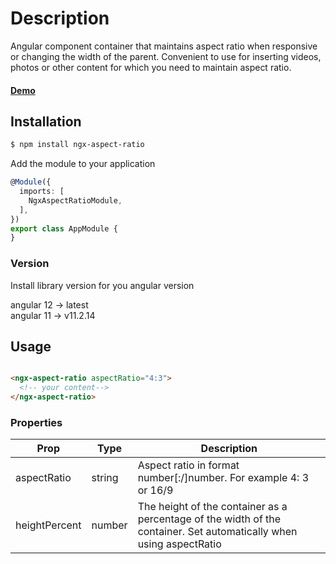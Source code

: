 # Description

Angular component container that maintains aspect ratio when responsive or changing the width of the parent. Convenient
to use for inserting videos, photos or other content for which you need to maintain aspect ratio.

#### [Demo](https://dmitriy-nz.github.io/ngx-aspect-ratio/)

## Installation

```sh
$ npm install ngx-aspect-ratio
```

Add the module to your application

```ts
@Module({
  imports: [
    NgxAspectRatioModule,
  ],
})
export class AppModule {
}
```
### Version
Install  library version for you angular version  

angular 12 -> latest  
angular 11 -> v11.2.14  

## Usage

```html

<ngx-aspect-ratio aspectRatio="4:3">
  <!-- your content-->
</ngx-aspect-ratio>
```

### Properties

| Prop            | Type    | Description                                                                                                          |
|---------------	|--------	|--------------------------------------------------------------------------------------------------------------------	|
| aspectRatio    | string  | Aspect ratio in format number[:/]number. For example 4: 3 or 16/9                                          |
| heightPercent  | number  | The height of the container as a percentage of the width of the container. Set automatically when using aspectRatio  | 
